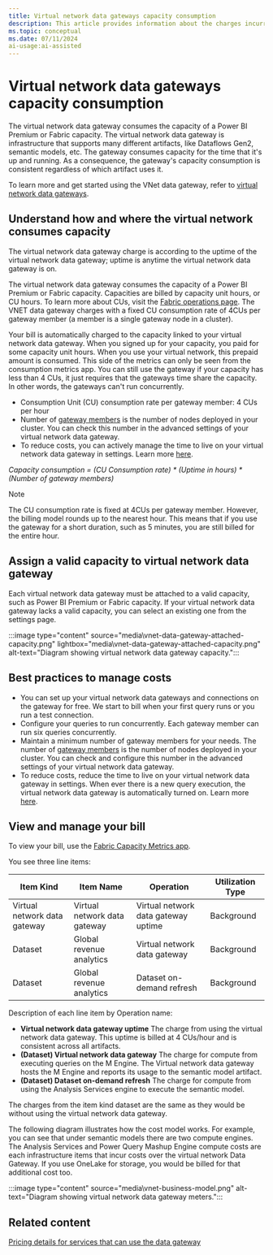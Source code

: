 ```yaml
---
title: Virtual network data gateways capacity consumption 
description: This article provides information about the charges incurred by use of the virtual network data gateway.
ms.topic: conceptual
ms.date: 07/11/2024
ai-usage:ai-assisted
---
```


# Virtual network data gateways capacity consumption
The virtual network data gateway consumes the capacity of a Power BI Premium or Fabric capacity. The virtual network data gateway is infrastructure that supports many different artifacts, like Dataflows Gen2, semantic models, etc. The gateway consumes capacity for the time that it's up and running. As a consequence, the gateway's capacity consumption is consistent regardless of which artifact uses it.

To learn more and get started using the VNet data gateway, refer to [virtual network data gateways](overview.md).


## Understand how and where the virtual network consumes capacity

The virtual network data gateway charge is according to the uptime of the virtual network data gateway; uptime is anytime the virtual network data gateway is on. 

The virtual network data gateway consumes the capacity of a Power BI Premium or Fabric capacity. Capacities are billed by capacity unit hours, or CU hours. To learn more about CUs, visit the [Fabric operations page](/fabric/enterprise/fabric-operations). The VNET data gateway charges with a fixed CU consumption rate of 4CUs per gateway member (a member is a single gateway node in a cluster).

Your bill is automatically charged to the capacity linked to your virtual network data gateway. When you signed up for your capacity, you paid for some capacity unit hours. When you use your virtual network, this prepaid amount is consumed. This side of the metrics can only be seen from the consumption metrics app. You can still use the gateway if your capacity has less than 4 CUs, it just requires that the gateways time share the capacity. In other words, the gateways can't run concurrently.

- Consumption Unit (CU) consumption rate per gateway member: 4 CUs per hour
- Number of [gateway members](high-availability-load-balancing.md#how-to-create-a-cluster-of-multiple-virtual-network-data-gateways) is the number of nodes deployed in your cluster. You can check this number in the advanced settings of your virtual network data gateway.
- To reduce costs, you can actively manage the time to live on your virtual network data gateway in settings. Learn more [here](manage-data-gateways.md#manage-settings).

_Capacity consumption = (CU Consumption rate) * (Uptime in hours) * (Number of gateway members)_

>[!NOTE]
>The CU consumption rate is fixed at 4CUs per gateway member. However, the billing model rounds up to the nearest hour. This means that if you use the gateway for a short duration, such as 5 minutes, you are still billed for the entire hour.

## Assign a valid capacity to virtual network data gateway
Each virtual network data gateway must be attached to a valid capacity, such as Power BI Premium or Fabric capacity. If your virtual network data gateway lacks a valid capacity, you can select an existing one from the settings page.

:::image type="content" source="media\vnet-data-gateway-attached-capacity.png" lightbox="media\vnet-data-gateway-attached-capacity.png" alt-text="Diagram showing virtual network data gateway capacity.":::

## Best practices to manage costs

- You can set up your virtual network data gateways and connections on the gateway for free. We start to bill when your first query runs or you run a test connection.
- Configure your queries to run concurrently. Each gateway member can run six queries concurrently.
- Maintain a minimum number of gateway members for your needs. The number of [gateway members](high-availability-load-balancing.md#how-to-create-a-cluster-of-multiple-virtual-network-data-gateways) is the number of nodes deployed in your cluster. You can check and configure this number in the advanced settings of your virtual network data gateway.
- To reduce costs, reduce the time to live on your virtual network data gateway in settings. When ever there is a new query execution, the virtual network data gateway is automatically turned on. Learn more [here](manage-data-gateways.md#manage-settings).

## View and manage your bill

To view your bill, use the [Fabric Capacity Metrics app](/fabric/enterprise/metrics-app). 

You see three line items:

|Item Kind|Item Name|Operation |Utilization Type |
|-----------|-----------|----------|-----------------|
|Virtual network data gateway|Virtual network data gateway |Virtual network data gateway uptime  |Background |
|Dataset|Global revenue analytics|Virtual network data gateway|Background |
|Dataset|Global revenue analytics|Dataset on-demand refresh|Background |

Description of each line item by Operation name:

- **Virtual network data gateway uptime** The charge from using the virtual network data gateway. This uptime is billed at 4 CUs/hour and is consistent across all artifacts.
- **(Dataset) Virtual network data gateway** The charge for compute from executing queries on the M Engine. The Virtual network data gateway hosts the M Engine and reports its usage to the semantic model artifact.
- **(Dataset) Dataset on-demand refresh** The charge for compute from using the Analysis Services engine to execute the semantic model.

The charges from the item kind dataset are the same as they would be without using the virtual network data gateway.

The following diagram illustrates how the cost model works. For example, you can see that under semantic models there are two compute engines. The Analysis Services and Power Query Mashup Engine compute costs are each infrastructure items that incur costs over the virtual network Data Gateway. If you use OneLake for storage, you would be billed for that additional cost too.

:::image type="content" source="media\vnet-business-model.png" alt-text="Diagram showing virtual network data gateway meters.":::

## Related content

[Pricing details for services that can use the data gateway](../gateway/related-services-pricing.md)
